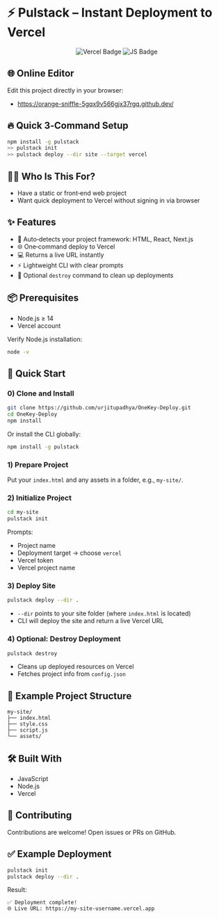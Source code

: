 # ⚡ Pulstack – Instant Deployment to Vercel

<p align="center">
  <img src="https://img.shields.io/badge/deploys%20to-vercel-000000?logo=vercel" alt="Vercel Badge">
  <img src="https://img.shields.io/badge/built%20with-javascript-yellow?logo=javascript" alt="JS Badge">
</p>

## 🌐 Online Editor

Edit this project directly in your browser:

- https://orange-sniffle-5gqx9v566gjx37rgq.github.dev/

 ## 🔥 Quick 3‑Command Setup
  
  ```bash
  npm install -g pulstack
  >> pulstack init
  >> pulstack deploy --dir site --target vercel
  ```
 
## 🧑‍💻 Who Is This For?
 
- Have a static or front‑end web project
- Want quick deployment to Vercel without signing in via browser
 ## ✨ Features
 
 - 🚀 Auto‑detects your project framework: HTML, React, Next.js
 - 🌐 One‑command deploy to Vercel
 - 💻 Returns a live URL instantly
 - ⚡ Lightweight CLI with clear prompts
 - 🔄 Optional `destroy` command to clean up deployments

## 📦 Prerequisites

- Node.js ≥ 14
- Vercel account

Verify Node.js installation:

```bash
node -v
```

## 🚀 Quick Start

### 0) Clone and Install

```bash
git clone https://github.com/urjitupadhya/OneKey-Deploy.git
cd OneKey-Deploy
npm install
```

Or install the CLI globally:

```bash
npm install -g pulstack
```

### 1) Prepare Project

Put your `index.html` and any assets in a folder, e.g., `my-site/`.

### 2) Initialize Project

```bash
cd my-site
pulstack init
```

Prompts:

- Project name
- Deployment target → choose `vercel`
- Vercel token
- Vercel project name

### 3) Deploy Site

```bash
pulstack deploy --dir .
```

- `--dir` points to your site folder (where `index.html` is located)
- CLI will deploy the site and return a live Vercel URL

### 4) Optional: Destroy Deployment

```bash
pulstack destroy
```

- Cleans up deployed resources on Vercel
- Fetches project info from `config.json`

## 📁 Example Project Structure

```
my-site/
├── index.html
├── style.css
├── script.js
└── assets/
```

## 🛠 Built With

- JavaScript
- Node.js
- Vercel

## 🤝 Contributing

Contributions are welcome! Open issues or PRs on GitHub.

## ✅ Example Deployment

```bash
pulstack init
pulstack deploy --dir .
```

Result:

```
✅ Deployment complete!
🌐 Live URL: https://my-site-username.vercel.app
```

